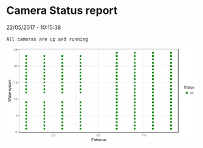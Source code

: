 Camera Status report
================
22/05/2017 - 10:15:38

    All cameras are up and running

![](camreport_files/figure-markdown_github/unnamed-chunk-2-1.png)
